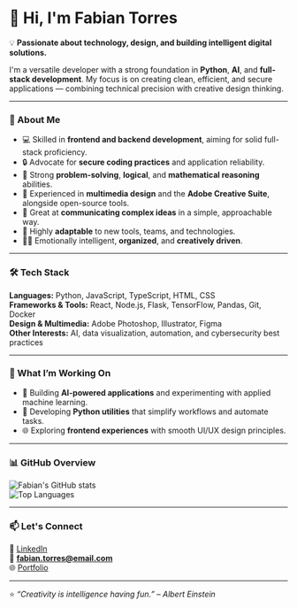 # 👋 Hi, I'm Fabian Torres  

💡 **Passionate about technology, design, and building intelligent digital solutions.**  

I'm a versatile developer with a strong foundation in **Python**, **AI**, and **full-stack development**. My focus is on creating clean, efficient, and secure applications — combining technical precision with creative design thinking.  

---

### 🧠 About Me  
- 💻 Skilled in **frontend and backend development**, aiming for solid full-stack proficiency.  
- 🔒 Advocate for **secure coding practices** and application reliability.  
- 🧩 Strong **problem-solving**, **logical**, and **mathematical reasoning** abilities.  
- 🎨 Experienced in **multimedia design** and the **Adobe Creative Suite**, alongside open-source tools.  
- 🤝 Great at **communicating complex ideas** in a simple, approachable way.  
- 🔄 Highly **adaptable** to new tools, teams, and technologies.  
- 🧘‍♂️ Emotionally intelligent, **organized**, and **creatively driven**.  

---

### 🛠️ Tech Stack  
**Languages:** Python, JavaScript, TypeScript, HTML, CSS  
**Frameworks & Tools:** React, Node.js, Flask, TensorFlow, Pandas, Git, Docker  
**Design & Multimedia:** Adobe Photoshop, Illustrator, Figma  
**Other Interests:** AI, data visualization, automation, and cybersecurity best practices  

---

### 🚀 What I’m Working On  
- 🤖 Building **AI-powered applications** and experimenting with applied machine learning.  
- 🧰 Developing **Python utilities** that simplify workflows and automate tasks.  
- 🌐 Exploring **frontend experiences** with smooth UI/UX design principles.  

---

### 📊 GitHub Overview  
![Fabian's GitHub stats](https://github-readme-stats.vercel.app/api?username=faby-tb&show_icons=true&theme=tokyonight)  
![Top Languages](https://github-readme-stats.vercel.app/api/top-langs/?username=faby-tb&layout=compact&theme=tokyonight)

---

### 📫 Let's Connect  
💼 [LinkedIn](https://linkedin.com/in/YOUR-LINKEDIN)  
📧 **fabian.torres@email.com**  
🌐 [Portfolio](https://yourwebsite.com)

---

⭐ _“Creativity is intelligence having fun.” – Albert Einstein_
